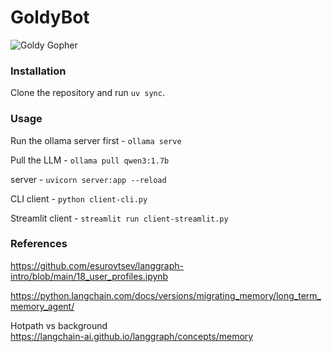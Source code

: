 # GoldyBot

![Goldy Gopher](https://content.sportslogos.net/logos/32/753/full/bi3fnohutcve3yvj2c7ive4hv.png)

### Installation

Clone the repository and run `uv sync`.

### Usage

Run the ollama server first - `ollama serve`

Pull the LLM - `ollama pull qwen3:1.7b`

server - `uvicorn server:app --reload`

CLI client - `python client-cli.py`

Streamlit client - `streamlit run client-streamlit.py`

### References

https://github.com/esurovtsev/langgraph-intro/blob/main/18_user_profiles.ipynb

https://python.langchain.com/docs/versions/migrating_memory/long_term_memory_agent/

Hotpath vs background \
https://langchain-ai.github.io/langgraph/concepts/memory